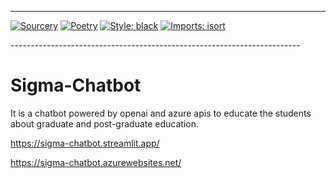 ------------------------------------------------------------------------
<p align="center">
  
[![Sourcery](https://img.shields.io/badge/Sourcery-enabled-brightgreen)](https://sourcery.ai)
[![Poetry](https://img.shields.io/badge/packaging-poetry-cyan.svg)](https://python-poetry.org/)
[![Style: black](https://img.shields.io/badge/code%20style-black-000000.svg)](https://github.com/psf/black)
[![Imports: isort](https://img.shields.io/badge/%20imports-isort-%231674b1?style=flat&labelColor=ef8336)](https://pycqa.github.io/isort/)
  
</p>
------------------------------------------------------------------------

# Sigma-Chatbot
It is a chatbot powered by openai and azure apis to educate the students about graduate and post-graduate education.

https://sigma-chatbot.streamlit.app/

https://sigma-chatbot.azurewebsites.net/

